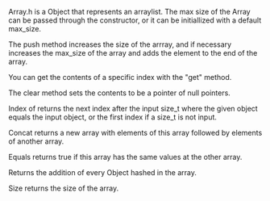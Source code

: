 Array.h is a Object that represents an arraylist. The max size of the Array can be passed through
the constructor, or it can be initiallized with a default max_size.

The push method increases the size of the arrray, and if necessary increases the max_size of the
array and adds the element to the end of the array.

You can get the contents of a specific index with the "get" method.

The clear method sets the contents to be a pointer of null pointers.

Index of returns the next index after the input size_t where the given object equals the input object,
or the first index if a size_t is not input.

Concat returns a new array with elements of this array followed by elements of another array.

Equals returns true if this array has the same values at the other array.

Returns the addition of every Object hashed in the array.

Size returns the size of the array.
